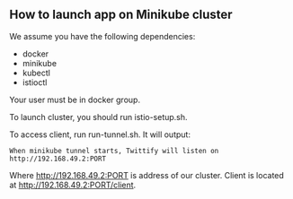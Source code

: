 ## How to launch app on Minikube cluster

We assume you have the following dependencies: 
- docker
- minikube
- kubectl
- istioctl

Your user must be in docker group.

To launch cluster, you should run istio-setup.sh.

To access client, run run-tunnel.sh. It will output:
```
When minikube tunnel starts, Twittify will listen on http://192.168.49.2:PORT
```
Where http://192.168.49.2:PORT is address of our cluster. Client is located at http://192.168.49.2:PORT/client.
